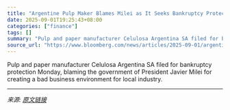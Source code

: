 ```yaml
---
title: "Argentine Pulp Maker Blames Milei as It Seeks Bankruptcy Protection"
date: 2025-09-01T19:25:43+08:00
categories: ["finance"]
tags: []
summary: "Pulp and paper manufacturer Celulosa Argentina SA filed for bankruptcy protection Monday, blaming the government of President Javier Milei for creating a bad business environment for local industry."
source_url: "https://www.bloomberg.com/news/articles/2025-09-01/argentina-company-blames-milei-as-it-seeks-bankruptcy-protection"
---
```


Pulp and paper manufacturer Celulosa Argentina SA filed for bankruptcy protection Monday, blaming the government of President Javier Milei for creating a bad business environment for local industry.

---

*来源: [原文链接](https://www.bloomberg.com/news/articles/2025-09-01/argentina-company-blames-milei-as-it-seeks-bankruptcy-protection)*
